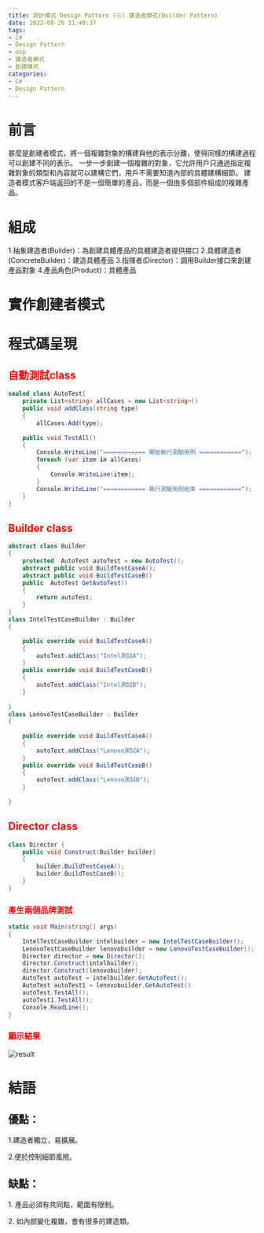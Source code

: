 ```yaml
---
title: 設計模式 Design Pattern (三) 建造者模式(Builder Pattern)
date: 2022-08-26 11:40:37
tags: 
- C#
- Design Pattern
- oop
- 建造者模式
- 創建模式
categories: 
- C#
- Design Pattern
---
```




# 前言
甚麼是創建者模式，將一個複雜對象的構建與他的表示分離，使得同樣的構建過程可以創建不同的表示。 一步一步創建一個複雜的對象，它允許用戶只通過指定複雜對象的類型和內容就可以建構它們，用戶不需要知道內部的具體建構細節。
建造者模式客戶端返回的不是一個簡單的產品，而是一個由多個部件組成的複雜產品。

<!--more-->


# 組成
 1.抽象建造者(Builder)：為創建具體產品的具體建造者提供接口
 2.具體建造者(ConcreteBuilder)：建造具體產品
 3.指揮者(Director)：調用Builder接口來創建產品對象
 4.產品角色(Product)：具體產品

# 實作創建者模式

# 程式碼呈現

<h2 style="color:red">自動測試class</h2>

```C#
sealed class AutoTest{
    private List<string> allCases = new List<string>()
    public void addClass(string type)
    {
        allCases.Add(type);
    
    public void TestAll()
    {
        Console.WriteLine("============ 開始執行測驗用例 ============");
        foreach (var item in allCases)
        {
            Console.WriteLine(item);
        }
        Console.WriteLine("============ 執行測驗用例結束 ============");
    }
}
```

<h2 style="color:red">Builder class</h2>

```C#
abstract class Builder
{
    protected  AutoTest autoTest = new AutoTest();
    abstract public void BuildTestCaseA();
    abstract public void BuildTestCaseB()
    public  AutoTest GetAutoTest()
    {
        return autoTest;
    }
}
class IntelTestCaseBuilder : Builder
{

    public override void BuildTestCaseA()
    {
        autoTest.addClass("Intel測試A");
    }
    public override void BuildTestCaseB()
    {
        autoTest.addClass("Intel測試B");
    }
  
}
class LenovoTestCaseBuilder : Builder
{
  
    public override void BuildTestCaseA()
    {
        autoTest.addClass("Lenovo測試A");
    }
    public override void BuildTestCaseB()
    {
        autoTest.addClass("Lenovo測試B");
    }
 
}
```


<h2 style="color:red">Director class</h2>

```C#
class Director {
    public void Construct(Builder builder)
    {
        builder.BuildTestCaseA();
        builder.BuildTestCaseB();
    }
}
```



<h3 style="color:red">產生兩個品牌測試</h3>


```C#
static void Main(string[] args)
{
    IntelTestCaseBuilder intelbuilder = new IntelTestCaseBuilder();
    LenovoTestCaseBuilder lenovobuilder = new LenovoTestCaseBuilder();
    Director director = new Director();
    director.Construct(intelbuilder);
    director.Construct(lenovobuilder);
    AutoTest autoTest = intelbuilder.GetAutoTest();
    AutoTest autoTest1 = lenovobuilder.GetAutoTest()
    autoTest.TestAll();
    autoTest1.TestAll();
    Console.ReadLine();
}
```

<h3 style="color:red">顯示結果</h3>

![result](../image/designpattern/designpattern_builder.PNG "result")


# 結語
## 優點：
1.建造者獨立，易擴展。

2.便於控制細節風險。

## 缺點：
​1. 產品必須有共同點，範圍有限制。

​2. 如內部變化複雜，會有很多的建造類。